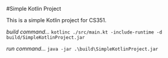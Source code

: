#Simple Kotlin Project

This is a simple Kotlin project for CS351.

*build command...*
`kotlinc ./src/main.kt -include-runtime -d build/SimpleKotlinProject.jar`

*run command...*
`java -jar .\build\SimpleKotlinProject.jar`